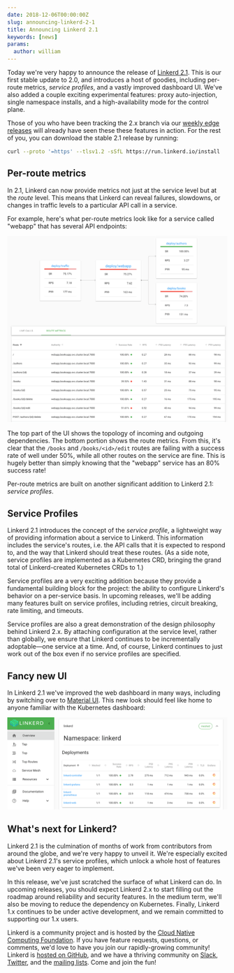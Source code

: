```yaml
---
date: 2018-12-06T00:00:00Z
slug: announcing-linkerd-2-1
title: Announcing Linkerd 2.1
keywords: [news]
params:
  author: william
---
```


Today we're very happy to announce the release of [Linkerd 2.1](https://github.com/linkerd/linkerd2/releases/tag/stable-2.1.0). This is our first stable update to 2.0, and introduces a host of goodies, including per-route metrics, _service profiles_, and a vastly improved dashboard UI. We've also added a couple exciting experimental features: proxy auto-injection, single namespace installs, and a high-availability mode for the control plane.

Those of you who have been tracking the 2.x branch via our [weekly edge releases](/releases/) will already have seen these these features in action. For the rest of you, you can download the stable 2.1 release by running:

```bash
curl --proto '=https' --tlsv1.2 -sSfL https://run.linkerd.io/install
```

## Per-route metrics

In 2.1, Linkerd can now provide metrics not just at the service level but at the _route_ level. This means that Linkerd can reveal failures, slowdowns, or changes in traffic levels to a particular API call in a service.

For example, here's what per-route metrics look like for a service called "webapp" that has several API endpoints:

![Per-route metrics](metrics.png "Per-route metrics")

The top part of the UI shows the topology of incoming and outgoing dependencies. The bottom portion shows the route metrics. From this, it's clear that the `/books` and `/books/<id>/edit` routes are failing with a success rate of well under 50%, while all other routes on the service are fine. This is hugely better than simply knowing that the "webapp" service has an 80% success rate!

Per-route metrics are built on another significant addition to Linkerd 2.1: _service profiles_.

## Service Profiles

Linkerd 2.1 introduces the concept of the _service profile_, a lightweight way of providing information about a service to Linkerd. This information includes the service's routes, i.e. the API calls that it is expected to respond to, and the way that Linkerd should treat these routes. (As a side note, service profiles are implemented as a Kubernetes CRD, bringing the grand total of Linkerd-created Kubernetes CRDs to 1.)

Service profiles are a very exciting addition because they provide a fundamental building block for the project: the ability to configure Linkerd's behavior on a per-service basis. In upcoming releases, we'll be adding many features built on service profiles, including retries, circuit breaking, rate limiting, and timeouts.

Service profiles are also a great demonstration of the design philosophy behind Linkerd 2.x. By attaching configuration at the service level, rather than globally, we ensure that Linkerd continues to be incrementally adoptable—one service at a time. And, of course, Linkerd continues to just work out of the box even if no service profiles are specified.

## Fancy new UI

In Linkerd 2.1 we've improved the web dashboard in many ways, including by switching over to [Material UI](https://material-ui.com/). This new look should feel like home to anyone familiar with the Kubernetes dashboard:

![Linkerd dashboard](cover.png "The new Linkerd dashboard")

## What's next for Linkerd?

Linkerd 2.1 is the culmination of months of work from contributors from around the globe, and we're very happy to unveil it. We're especially excited about Linkerd 2.1's service profiles, which unlock a whole host of features we've been very eager to implement.

In this release, we've just scratched the surface of what Linkerd can do. In upcoming releases, you should expect Linkerd 2.x to start filling out the roadmap around reliability and security features. In the medium term, we'll also be moving to reduce the dependency on Kubernetes. Finally, Linkerd 1.x continues to be under active development, and we remain committed to supporting our 1.x users.

Linkerd is a community project and is hosted by the [Cloud Native Computing Foundation](https://cncf.io). If you have feature requests, questions, or comments, we'd love to have you join our rapidly-growing community! Linkerd is [hosted on GitHub](https://github.com/linkerd/linkerd2), and we have a thriving community on [Slack](https://slack.linkerd.io), [Twitter](https://twitter.com/linkerd), and the [mailing lists](https://lists.cncf.io/g/cncf-linkerd-users). Come and join the fun!
